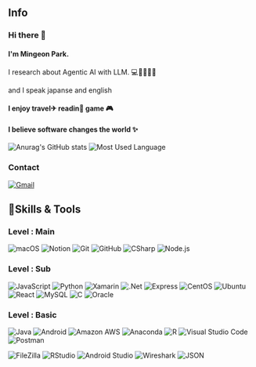 ## Info
### Hi there 👋
#### I'm Mingeon Park.

I research about Agentic AI with LLM. 💻🤏👦👨‍💻

and I speak japanse and english

#### I enjoy travel✈ readin📖 game 🎮
#### I believe software changes the world ✨


![Anurag's GitHub stats](https://github-readme-stats.vercel.app/api?username=DevMinGeonPark&theme=github_dark&show_icons=true)
![Most Used Language](https://github-readme-stats.vercel.app/api/top-langs/?username=DevMinGeonPark&theme=blue-green)



### Contact
<a href="mailto:devmin7985@gmail.com">
  <img alt="Gmail" src ="https://img.shields.io/badge/devmin7985@gmail.com-EA4335.svg?&style=flat-square&logo=Gmail&logoColor=white"/>
</a>

## 💪Skills & Tools
### Level : Main
<p>
  <img alt="macOS" src ="https://img.shields.io/badge/MacOS-000000.svg?&style=flat-square&logo=macOS&logoColor=white"/>
  <img alt="Notion" src ="https://img.shields.io/badge/Notion-000000.svg?&style=flat-square&logo=Notion&logoColor=white"/>
  <img alt="Git" src ="https://img.shields.io/badge/Git-F05032.svg?&style=flat-square&logo=Git&logoColor=white"/> 
  <img alt="GitHub" src ="https://img.shields.io/badge/GitHub-181717.svg?&style=flat-square&logo=GitHub&logoColor=white"/> 
  <img alt="CSharp" src ="https://img.shields.io/badge/C Sharp-004088.svg?&style=flat-square&logo=CSharp&logoColor=white"/>
  <img alt="Node.js" src ="https://img.shields.io/badge/Node.js-339933.svg?&style=flat-square&logo=Node.js&logoColor=white"/>

</p>

### Level : Sub
<p>
  <img alt="JavaScript" src ="https://img.shields.io/badge/JavaScript-F7DF1E.svg?&style=flat-square&logo=JavaScript&logoColor=black"/> 
  <img alt="Python" src ="https://img.shields.io/badge/Python-3776AB.svg?&style=flat-square&logo=Python&logoColor=white"/> 
  <img alt="Xamarin" src ="https://img.shields.io/badge/Xamarin-3498DB.svg?&style=flat-square&logo=Xamarin&logoColor=white"/> 
  <img alt=".Net" src ="https://img.shields.io/badge/.NET-512BD4.svg?&style=flat-square&logo=.Net&logoColor=white"/>
  <img alt="Express" src ="https://img.shields.io/badge/Express-000000.svg?&style=flat-square&logo=Express&logoColor=white"/>
  <img alt="CentOS" src ="https://img.shields.io/badge/CentOS-262577.svg?&style=flat-square&logo=CentOS&logoColor=black"/>
  <img alt="Ubuntu" src ="https://img.shields.io/badge/Ubuntu-E95420.svg?&style=flat-square&logo=Ubuntu&logoColor=white"/>
  <img alt="React" src ="https://img.shields.io/badge/React-61DAFB.svg?&style=flat-square&logo=React&logoColor=white"/>
  <img alt="MySQL" src ="https://img.shields.io/badge/MySQL-4479A1.svg?&style=flat-square&logo=MySQL&logoColor=white"/>
  <img alt="C" src ="https://img.shields.io/badge/C-A8B9CC.svg?&style=flat-square&logo=C&logoColor=white"/>
  <img alt="Oracle" src ="https://img.shields.io/badge/Oracle Cloud-F80000.svg?&style=flat-square&logo=Oracle&logoColor=white"/>
  
</p>

### Level : Basic
<p>

  <img alt="Java" src ="https://img.shields.io/badge/Java-007396.svg?&style=flat-square&logo=Java&logoColor=white"/>
  <img alt="Android" src ="https://img.shields.io/badge/Android-3DDC84.svg?&style=flat-square&logo=Android&logoColor=white"/>
  <img alt="Amazon AWS" src ="https://img.shields.io/badge/Amazon AWS-232F3E.svg?&style=flat-square&logo=Amazon AWS&logoColor=white"/>
  <img alt="Anaconda" src ="https://img.shields.io/badge/Anaconda-44A833.svg?&style=flat-square&logo=Anaconda&logoColor=white"/>
  <img alt="R" src ="https://img.shields.io/badge/R-276DC3.svg?&style=flat-square&logo=R&logoColor=white"/>
  <img alt="Visual Studio Code" src ="https://img.shields.io/badge/VSCode-007ACC.svg?&style=flat-square&logo=Visual Studio Code&logoColor=white"/>
  <img alt="Postman" src ="https://img.shields.io/badge/Postman-FF6C37.svg?&style=flat-square&logo=Postman&logoColor=white"/>
</p>
<p>
  <img alt="FileZilla" src ="https://img.shields.io/badge/FileZilla-BF0000.svg?&style=flat-square&logo=FileZilla&logoColor=white"/>
  <img alt="RStudio" src ="https://img.shields.io/badge/RStudio-75AADB.svg?&style=flat-square&logo=RStudio&logoColor=white"/>
  <img alt="Android Studio" src ="https://img.shields.io/badge/Android Studio-3DDC84.svg?&style=flat-square&logo=Android Studio&logoColor=white"/>
  <img alt="Wireshark" src ="https://img.shields.io/badge/Wireshark-1679A7.svg?&style=flat-square&logo=Wireshark&logoColor=white"/>
  <img alt="JSON" src ="https://img.shields.io/badge/JSON-000000.svg?&style=flat-square&logo=JSON&logoColor=white"/>
</p>













